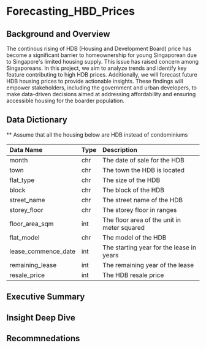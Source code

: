 # Forecasting_HBD_Prices

## Background and Overview
The continous rising of HDB (Housing and Development Board) price has become a significant barrier to homeownership for young Singaporean due to Singapore's limited housing supply. This issue has raised concern among Singaporeans. In this project, we aim to analyze trends and identify key feature contributing to high HDB prices. Additionally, we will forecast future HDB housing prices to provide actionable insights. These findings will empower stakeholders, including the government and urban developers, to make data-driven decisions aimed at addressing affordability and ensuring accessible housing for the boarder population.

## Data Dictionary
** Assume that all the housing below are HDB instead of condominiums

| Data Name | Type | Description |
| :--------- | :---- | :----------- |
|   month               |   chr   |   The date of sale for the HDB                    |
|   town                |   chr   |   The town the HDB is located                     |
|   flat_type           |   chr   |   The size of the HDB                             |
|   block               |   chr   |   The block of the HDB                            |
|   street_name         |   chr   |   The street name of the HDB                      |
|   storey_floor        |   chr   |   The storey floor in ranges                      |
|   floor_area_sqm      |   int   |   The floor area of the unit in meter squared     |
|   flat_model          |   chr   |   The model of the HDB                            |
|   lease_commence_date |   int   |   The starting year for the lease in years        |
|   remaining_lease     |   int   |   The remaining year of the lease                 |
|   resale_price        |   int   |   The HDB resale price                            |





## Executive Summary
## Insight Deep Dive
## Recommnedations


